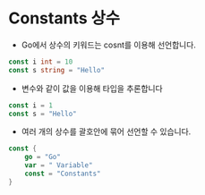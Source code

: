 # Constants 상수

- Go에서 상수의 키워드는 cosnt를 이용해 선언합니다.
```Go
const i int = 10
const s string = "Hello"
```

- 변수와 같이 값을 이용해 타입을 추론합니다

```Go
const i = 1
const s = "Hello"
```

- 여러 개의 상수를 괄호안에 묶어 선언할 수 있습니다.

```Go
const {
    go = "Go"
    var = " Variable"
    const = "Constants"
}
```